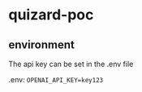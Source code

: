 # quizard-poc
## environment
The api key can be set in the .env file

.env:
    `OPENAI_API_KEY=key123`